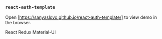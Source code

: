 ### `react-auth-template`

Open [https://sanyaslovo.github.io/react-auth-template/] to view demo in the browser.

React
Redux 
Material-UI
